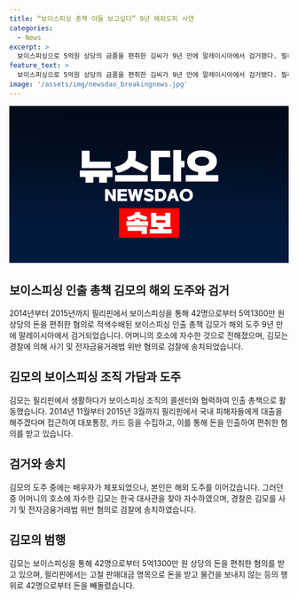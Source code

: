```yaml
---
title: “보이스피싱 총책 아들 보고싶다” 9년 해외도피 사연
categories:
  - News
excerpt: >
  보이스피싱으로 5억원 상당의 금품을 편취한 김씨가 9년 만에 말레이시아에서 검거됐다. 필리핀에서 보이스피싱 조직과 협력하여 국내 피해자를 대상으로 인출총책을 일삼았던 그는 급전을 필요로 하는 국내 피해자들을 대상으로 대포통장·카드 정보를 수집하고 돈을 훔쳐 42명에게 5억1300만원을 편취한 것으로 알려졌다. 9년 간 해외 도주를 이어온 그는 어머니의 부름에 따라 한국으로 돌아와 자수했다.
feature_text: >
  보이스피싱으로 5억원 상당의 금품을 편취한 김씨가 9년 만에 말레이시아에서 검거됐다. 필리핀에서 보이스피싱 조직과 협력하여 국내 피해자를 대상으로 인출총책을 일삼았던 그는 급전을 필요로 하는 국내 피해자들을 대상으로 대포통장·카드 정보를 수집하고 돈을 훔쳐 42명에게 5억1300만원을 편취한 것으로 알려졌다. 9년 간 해외 도주를 이어온 그는 어머니의 부름에 따라 한국으로 돌아와 자수했다.
image: '/assets/img/newsdao_breakingnews.jpg'
---
```


<p><img src="/assets/img/newsdao_breakingnews.jpg" alt="pcversion 속보" /></p>

<h2 data-ke-size="size26">보이스피싱 인출 총책 김모의 해외 도주와 검거</h2>

<p data-ke-size="size16">2014년부터 2015년까지 필리핀에서 보이스피싱을 통해 42명으로부터 5억1300만 원 상당의 돈을 편취한 혐의로 적색수배된 보이스피싱 인출 총책 김모가 해외 도주 9년 만에 말레이시아에서 검거되었습니다. 어머니의 호소에 자수한 것으로 전해졌으며, 김모는 경찰에 의해 사기 및 전자금융거래법 위반 혐의로 검찰에 송치되었습니다.</p>

<h2 data-ke-size="size26">김모의 보이스피싱 조직 가담과 도주</h2>

<p data-ke-size="size16">김모는 필리핀에서 생활하다가 보이스피싱 조직의 콜센터와 협력하여 인출 총책으로 활동했습니다. 2014년 11월부터 2015년 3월까지 필리핀에서 국내 피해자들에게 대출을 해주겠다며 접근하여 대포통장, 카드 등을 수집하고, 이를 통해 돈을 인출하여 편취한 혐의를 받고 있습니다.</p>

<h2 data-ke-size="size26">검거와 송치</h2>

<p data-ke-size="size16">김모의 도주 중에는 배우자가 체포되었으나, 본인은 해외 도주를 이어갔습니다. 그러던 중 어머니의 호소에 자수한 김모는 한국 대사관을 찾아 자수하였으며, 경찰은 김모를 사기 및 전자금융거래법 위반 혐의로 검찰에 송치하였습니다.</p>

<h2 data-ke-size="size26">김모의 범행</h2>

<p data-ke-size="size16">김모는 보이스피싱을 통해 42명으로부터 5억1300만 원 상당의 돈을 편취한 혐의를 받고 있으며, 필리핀에서는 고철 판매대금 명목으로 돈을 받고 물건을 보내지 않는 등의 행위로 42명으로부터 돈을 빼돌렸습니다.</p>

